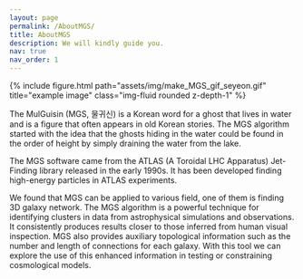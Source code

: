 ```yaml
---
layout: page
permalink: /AboutMGS/
title: AboutMGS
description: We will kindly guide you.
nav: true
nav_order: 1
---
```


<div class="row">
    <div class="col-sm mt-3 mt-md-0">
        {% include figure.html path="assets/img/make_MGS_gif_seyeon.gif" title="example image" class="img-fluid rounded z-depth-1" %}
    </div>
</div>

The MulGuisin (MGS, 물귀신) is a Korean word for a ghost that lives in water and is a figure that often appears in old Korean stories. The MGS algorithm started with the idea that the ghosts hiding in the water could be found in the order of height by simply draining the water from the lake.

The MGS software came from the ATLAS (A Toroidal LHC Apparatus) Jet-Finding library released in the early 1990s. It has been developed finding high-energy particles in ATLAS experiments.

We found that MGS can be applied to various field, one of them is finding 3D galaxy network. The MGS algorithm is a powerful technique for identifying clusters in data from astrophysical simulations and observations. It consistently produces results closer to those inferred from human visual inspection. MGS also provides auxiliary topological information such as the number and length of connections for each galaxy. With this tool we can explore the use of this enhanced information in testing or constraining cosmological models.

<!-- The term ‘mulguisin’ is the pronunciation of ‘water ghost’ in Korean. Some people may be familiar with what a water ghost is. The actions and characteristics of water ghosts can vary from country to country and culture to culture. In Korea, a water ghost is defined as follows: “Once wather ghosts caught a person, they never let them go and make them dragged into the water to die. Some people who die because of water ghosts become water ghosts themselves.”

Our algorithm follows the characteristics of such water ghosts (Hereafter Mulguisin or MGS). When creating clusters, elements that are connected under a certain linking length are not let go, and they are formed into a single cluster, like what Mulguisin does. To provide a more detailed explanation, let’s start with the video below. -->


